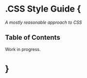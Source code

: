 .CSS Style Guide {
==================

*A mostly reasonable approach to CSS*


## <a name='TOC'>Table of Contents</a>

Work in progress.

}
=
